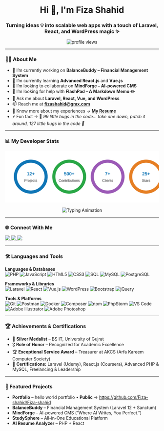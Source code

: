 <h1 align="center">Hi 👋, I'm Fiza Shahid</h1>
<h3 align="center">Turning ideas 💡 into scalable web apps with a touch of Laravel, React, and WordPress magic ✨</h3>

<p align="center">
  <img src="https://komarev.com/ghpvc/?username=Fiza-shahid&label=Profile%20views&color=0e75b6&style=flat" alt="profile views" />
</p>

---

### 👩‍💻 About Me
- 🔭 I’m currently working on **BalanceBuddy – Financial Management System**
- 🌱 I’m currently learning **Advanced React.js** and **Vue.js**
- 👯 I’m looking to collaborate on **MindForge – AI-powered CMS**
- 🤝 I’m looking for help with **FlashPad – A Markdown Memo ✏️**
- 💬 Ask me about **Laravel, React, Vue, and WordPress**
- 📫 Reach me at **fizashahid@gmx.com**
- 📄 Know more about my experiences → **[My Resume](https://github.com/Fiza-shahid/Fiza-shahid/blob/main/Fiza%20Shahid(Dev)%20(1).pdf)** 
- ⚡ Fun fact → 🐞 *99 little bugs in the code… take one down, patch it around, 127 little bugs in the code 🎵*

---

### 📊 My Developer Stats

<p align="center">
  <picture>
    <source media="(prefers-color-scheme: dark)" srcset="custom-stats-circles-dark.svg">
    <source media="(prefers-color-scheme: light)" srcset="custom-stats-circles.svg">

 <img src="custom-stats-circles.svg" alt="Custom Developer Stats" />
  </picture>
</p>



<p align="center">
  <img src="https://readme-typing-svg.herokuapp.com?font=Fira+Code&size=22&pause=1000&color=0E75B6&center=true&vCenter=true&width=600&lines=Turning+coffee+☕+into+clean+code+💻;Debugging+at+2AM+like+a+pro+😅;Building+scalable+apps+with+Laravel%2C+React+%26+WordPress+🚀;Always+learning+something+new+📚" alt="Typing Animation" />
</p>


---

### 🌐 Connect With Me
<p align="left">
  <a href="https://www.linkedin.com/in/fiza-shahid-dev/" target="_blank">
    <img src="https://img.shields.io/badge/LinkedIn-Fiza%20Shahid-blue?style=for-the-badge&logo=linkedin&logoColor=white" />
  </a>
  <a href="https://twitter.com/calm_pristine" target="_blank">
    <img src="https://img.shields.io/badge/Twitter-@calm__pristine-1DA1F2?style=for-the-badge&logo=twitter&logoColor=white" />
  </a>
  <a href="https://instagram.com/calm._.pristine" target="_blank">
    <img src="https://img.shields.io/badge/Instagram-@calm._.pristine-E4405F?style=for-the-badge&logo=instagram&logoColor=white" />
  </a>
</p>

---

### 🛠️ Languages and Tools

**Languages & Databases**  
![PHP](https://img.shields.io/badge/PHP-777BB4?style=for-the-badge&logo=php&logoColor=white)
![JavaScript](https://img.shields.io/badge/JavaScript-F7DF1E?style=for-the-badge&logo=javascript&logoColor=black)
![HTML5](https://img.shields.io/badge/HTML5-E34F26?style=for-the-badge&logo=html5&logoColor=white)
![CSS3](https://img.shields.io/badge/CSS3-1572B6?style=for-the-badge&logo=css3&logoColor=white)
![SQL](https://img.shields.io/badge/SQL-444?style=for-the-badge&logo=database&logoColor=white)
![MySQL](https://img.shields.io/badge/MySQL-4479A1?style=for-the-badge&logo=mysql&logoColor=white)
![PostgreSQL](https://img.shields.io/badge/PostgreSQL-4169E1?style=for-the-badge&logo=postgresql&logoColor=white)

**Frameworks & Libraries**  
![Laravel](https://img.shields.io/badge/Laravel-FF2D20?style=for-the-badge&logo=laravel&logoColor=white)
![React](https://img.shields.io/badge/React-20232A?style=for-the-badge&logo=react&logoColor=61DAFB)
![Vue.js](https://img.shields.io/badge/Vue.js-35495E?style=for-the-badge&logo=vuedotjs&logoColor=4FC08D)
![WordPress](https://img.shields.io/badge/WordPress-21759B?style=for-the-badge&logo=wordpress&logoColor=white)
![Bootstrap](https://img.shields.io/badge/Bootstrap-7952B3?style=for-the-badge&logo=bootstrap&logoColor=white)
![jQuery](https://img.shields.io/badge/jQuery-0769AD?style=for-the-badge&logo=jquery&logoColor=white)

**Tools & Platforms**  
![Git](https://img.shields.io/badge/Git-F05032?style=for-the-badge&logo=git&logoColor=white)
![Postman](https://img.shields.io/badge/Postman-FF6C37?style=for-the-badge&logo=postman&logoColor=white)
![Docker](https://img.shields.io/badge/Docker-2496ED?style=for-the-badge&logo=docker&logoColor=white)
![Composer](https://img.shields.io/badge/Composer-885630?style=for-the-badge&logo=composer&logoColor=white)
![npm](https://img.shields.io/badge/npm-CB3837?style=for-the-badge&logo=npm&logoColor=white)
![PhpStorm](https://img.shields.io/badge/PhpStorm-000000?style=for-the-badge&logo=phpstorm&logoColor=white)
![VS Code](https://img.shields.io/badge/VS%20Code-007ACC?style=for-the-badge&logo=visualstudiocode&logoColor=white)
![Adobe Illustrator](https://img.shields.io/badge/Adobe_Illustrator-FF9A00?style=for-the-badge&logo=adobeillustrator&logoColor=white)
![Adobe Photoshop](https://img.shields.io/badge/Adobe_Photoshop-31A8FF?style=for-the-badge&logo=adobephotoshop&logoColor=white)

---

### 🏆 Achievements & Certifications
- 🥈 **Silver Medalist** – BS IT, University of Gujrat  
- 🎖️ **Role of Honor** – Recognized for Academic Excellence  
- 🏆 **Exceptional Service Award** – Treasurer at AKCS (Arfa Kareem Computer Society)  
- 📜 **Certifications:** Laravel (Udemy), React.js (Coursera), Advanced PHP & MySQL, Freelancing & Leadership

---

### 🚀 Featured Projects
- **Portfolio** – hello world portfolio • **Public** → https://github.com/Fiza-shahid/Fiza-shahid  
- **BalanceBuddy** – Financial Management System (Laravel 12 + Sanctum)
- **MindForge** – AI-powered CMS (“Where AI Writes, You Perfect.”) 
- **StudySphere** – All-in-One Educational Platform  
- **AI Resume Analyzer** – PHP + React 

